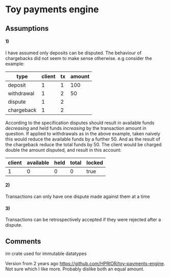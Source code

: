# Toy payments engine

## Assumptions

#### 1)
I have assumed only deposits can be disputed. The behaviour of chargebacks did not seem to make sense otherwise. e.g consider the example: 

|type|client|tx|amount|
|----|-----|---|------|
|deposit|1|1|100|
|withdrawal|1|2|50|
|dispute|1|2||
|chargeback|1|2||


According to the specification disputes should result in available funds _decreasing_ and held funds _increasing_ by the transaction amount in question. If applied to withdrawals as in the above example, taken naively this would reduce the available funds by a further 50. And as the result of the chargeback reduce the total funds by 50. The client would be charged double the amount disputed, and result in this account:

|client|available|held|total|locked|
|-----|----------|----|-----|------|
|1|0|0|0|true|

#### 2)

Transactions can only have one dispute made against them at a time

#### 3)

Transactions can be retrospectively accepted if they were rejected after a dispute. 


## Comments
im crate used for immutable datatypes

Version from 2 years ago https://github.com/HPRIOR/toy-payments-engine. Not sure which I like more. Probably dislike both an equal amount.








 
